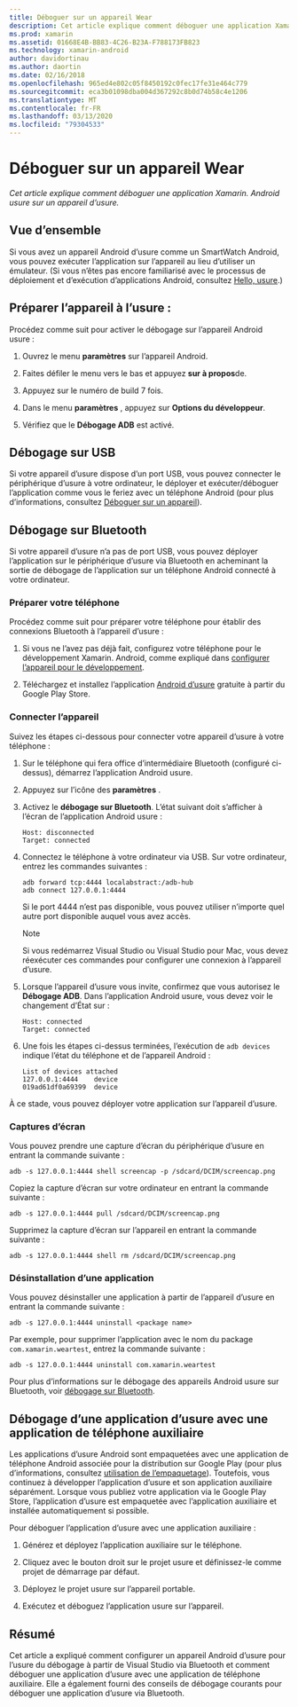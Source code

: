 ```yaml
---
title: Déboguer sur un appareil Wear
description: Cet article explique comment déboguer une application Xamarin. Android usure sur un appareil d’usure.
ms.prod: xamarin
ms.assetid: 01668E4B-BB83-4C26-B23A-F788173FB823
ms.technology: xamarin-android
author: davidortinau
ms.author: daortin
ms.date: 02/16/2018
ms.openlocfilehash: 965ed4e802c05f8450192c0fec17fe31e464c779
ms.sourcegitcommit: eca3b01098dba004d367292c8b0d74b58c4e1206
ms.translationtype: MT
ms.contentlocale: fr-FR
ms.lasthandoff: 03/13/2020
ms.locfileid: "79304533"
---
```

# <a name="debug-on-a-wear-device"></a>Déboguer sur un appareil Wear

_Cet article explique comment déboguer une application Xamarin. Android usure sur un appareil d’usure._

## <a name="overview"></a>Vue d’ensemble

Si vous avez un appareil Android d’usure comme un SmartWatch Android, vous pouvez exécuter l’application sur l’appareil au lieu d’utiliser un émulateur. (Si vous n’êtes pas encore familiarisé avec le processus de déploiement et d’exécution d’applications Android, consultez [Hello, usure](~/android/wear/get-started/hello-wear.md).)

## <a name="prepare-the-wear-device"></a>Préparer l’appareil à l’usure :

Procédez comme suit pour activer le débogage sur l’appareil Android usure :

1. Ouvrez le menu **paramètres** sur l’appareil Android.

2. Faites défiler le menu vers le bas et appuyez **sur à propos**de.

3. Appuyez sur le numéro de build 7 fois.

4. Dans le menu **paramètres** , appuyez sur **Options du développeur**.

5. Vérifiez que le **Débogage ADB** est activé.

## <a name="debugging-over-usb"></a>Débogage sur USB

Si votre appareil d’usure dispose d’un port USB, vous pouvez connecter le périphérique d’usure à votre ordinateur, le déployer et exécuter/déboguer l’application comme vous le feriez avec un téléphone Android (pour plus d’informations, consultez [Déboguer sur un appareil](~/android/deploy-test/debugging/debug-on-device.md)).

## <a name="debugging-over-bluetooth"></a>Débogage sur Bluetooth

Si votre appareil d’usure n’a pas de port USB, vous pouvez déployer l’application sur le périphérique d’usure via Bluetooth en acheminant la sortie de débogage de l’application sur un téléphone Android connecté à votre ordinateur. 

### <a name="prepare-your-phone"></a>Préparer votre téléphone

Procédez comme suit pour préparer votre téléphone pour établir des connexions Bluetooth à l’appareil d’usure : 

1. Si vous ne l’avez pas déjà fait, configurez votre téléphone pour le développement Xamarin. Android, comme expliqué dans [configurer l’appareil pour le développement](~/android/get-started/installation/set-up-device-for-development.md).

2. Téléchargez et installez l’application [Android d’usure](https://play.google.com/store/apps/details?id=com.google.android.wearable.app) gratuite à partir du Google Play Store.

### <a name="connect-the-device"></a>Connecter l’appareil

Suivez les étapes ci-dessous pour connecter votre appareil d’usure à votre téléphone :

1. Sur le téléphone qui fera office d’intermédiaire Bluetooth (configuré ci-dessus), démarrez l’application Android usure. 

2. Appuyez sur l’icône des **paramètres** .

3. Activez le **débogage sur Bluetooth**. L’état suivant doit s’afficher à l’écran de l’application Android usure :

    ```
    Host: disconnected
    Target: connected
    ```

4. Connectez le téléphone à votre ordinateur via USB. Sur votre ordinateur, entrez les commandes suivantes :

    ```shell
    adb forward tcp:4444 localabstract:/adb-hub
    adb connect 127.0.0.1:4444
    ```

    Si le port 4444 n’est pas disponible, vous pouvez utiliser n’importe quel autre port disponible auquel vous avez accès. 

    > [!NOTE]
    > Si vous redémarrez Visual Studio ou Visual Studio pour Mac, vous devez réexécuter ces commandes pour configurer une connexion à l’appareil d’usure.

5. Lorsque l’appareil d’usure vous invite, confirmez que vous autorisez le **Débogage ADB**. Dans l’application Android usure, vous devez voir le changement d’État sur :

    ```
    Host: connected
    Target: connected
    ```

6. Une fois les étapes ci-dessus terminées, l’exécution de `adb devices` indique l’état du téléphone et de l’appareil Android :

    ```
    List of devices attached
    127.0.0.1:4444    device
    019ad61df0a69399  device
    ```

À ce stade, vous pouvez déployer votre application sur l’appareil d’usure.

<a name="screenshots" />

### <a name="taking-screenshots"></a>Captures d’écran

Vous pouvez prendre une capture d’écran du périphérique d’usure en entrant la commande suivante : 

```shell
adb -s 127.0.0.1:4444 shell screencap -p /sdcard/DCIM/screencap.png
```

Copiez la capture d’écran sur votre ordinateur en entrant la commande suivante :

```shell
adb -s 127.0.0.1:4444 pull /sdcard/DCIM/screencap.png
```

Supprimez la capture d’écran sur l’appareil en entrant la commande suivante :

```shell
adb -s 127.0.0.1:4444 shell rm /sdcard/DCIM/screencap.png
```

### <a name="uninstalling-an-app"></a>Désinstallation d’une application

Vous pouvez désinstaller une application à partir de l’appareil d’usure en entrant la commande suivante :

```shell
adb -s 127.0.0.1:4444 uninstall <package name>
```

Par exemple, pour supprimer l’application avec le nom du package `com.xamarin.weartest`, entrez la commande suivante :

```shell
adb -s 127.0.0.1:4444 uninstall com.xamarin.weartest
```

Pour plus d’informations sur le débogage des appareils Android usure sur Bluetooth, voir [débogage sur Bluetooth](https://developer.android.com/training/wearables/apps/bt-debugging.html).

## <a name="debugging-a-wear-app-with-a-companion-phone-app"></a>Débogage d’une application d’usure avec une application de téléphone auxiliaire

Les applications d’usure Android sont empaquetées avec une application de téléphone Android associée pour la distribution sur Google Play (pour plus d’informations, consultez [utilisation de l’empaquetage](~/android/wear/deploy-test/packaging.md)). Toutefois, vous continuez à développer l’application d’usure et son application auxiliaire séparément. Lorsque vous publiez votre application via le Google Play Store, l’application d’usure est empaquetée avec l’application auxiliaire et installée automatiquement si possible.

Pour déboguer l’application d’usure avec une application auxiliaire : 

1. Générez et déployez l’application auxiliaire sur le téléphone.

2. Cliquez avec le bouton droit sur le projet usure et définissez-le comme projet de démarrage par défaut.

3. Déployez le projet usure sur l’appareil portable.

4. Exécutez et déboguez l’application usure sur l’appareil.

## <a name="summary"></a>Résumé

Cet article a expliqué comment configurer un appareil Android d’usure pour l’usure du débogage à partir de Visual Studio via Bluetooth et comment déboguer une application d’usure avec une application de téléphone auxiliaire. Elle a également fourni des conseils de débogage courants pour déboguer une application d’usure via Bluetooth.
